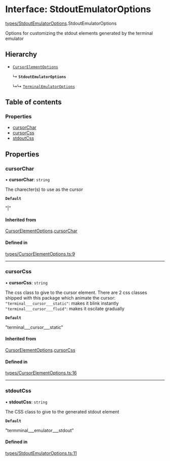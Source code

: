 # Interface: StdoutEmulatorOptions

[types/StdoutEmulatorOptions](../wiki/types.StdoutEmulatorOptions).StdoutEmulatorOptions

Options for customizing the stdout elements generated by the terminal emulator

## Hierarchy

- [`CursorElementOptions`](../wiki/types.CursorElementOptions.CursorElementOptions)

  ↳ **`StdoutEmulatorOptions`**

  ↳↳ [`TerminalEmulatorOptions`](../wiki/types.TerminalEmulatorOptions.TerminalEmulatorOptions)

## Table of contents

### Properties

- [cursorChar](../wiki/types.StdoutEmulatorOptions.StdoutEmulatorOptions#cursorchar)
- [cursorCss](../wiki/types.StdoutEmulatorOptions.StdoutEmulatorOptions#cursorcss)
- [stdoutCss](../wiki/types.StdoutEmulatorOptions.StdoutEmulatorOptions#stdoutcss)

## Properties

### cursorChar

• **cursorChar**: `string`

The charecter(s) to use as the cursor

**`Default`**

"|"

#### Inherited from

[CursorElementOptions](../wiki/types.CursorElementOptions.CursorElementOptions).[cursorChar](../wiki/types.CursorElementOptions.CursorElementOptions#cursorchar)

#### Defined in

[types/CursorElementOptions.ts:9](https://github.com/LucEnden/unix-terminal-emulator/blob/4d05a56/src/types/CursorElementOptions.ts#L9)

___

### cursorCss

• **cursorCss**: `string`

The css class to give to the cursor element. There are 2 css classes shipped with this package which animate the cursor:  
```"terminal___cursor___static"```: makes it blink instantly  
```"terminal___cursor___fluid"```: makes it oscilate gradually

**`Default`**

"terminal___cursor___static"

#### Inherited from

[CursorElementOptions](../wiki/types.CursorElementOptions.CursorElementOptions).[cursorCss](../wiki/types.CursorElementOptions.CursorElementOptions#cursorcss)

#### Defined in

[types/CursorElementOptions.ts:16](https://github.com/LucEnden/unix-terminal-emulator/blob/4d05a56/src/types/CursorElementOptions.ts#L16)

___

### stdoutCss

• **stdoutCss**: `string`

The CSS class to give to the generated stdout element

**`Default`**

"termminal___emulator___stdout"

#### Defined in

[types/StdoutEmulatorOptions.ts:11](https://github.com/LucEnden/unix-terminal-emulator/blob/4d05a56/src/types/StdoutEmulatorOptions.ts#L11)
